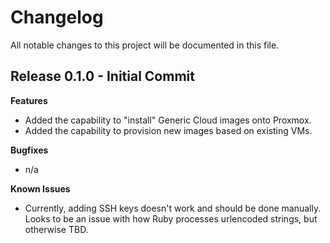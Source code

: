 # Changelog

All notable changes to this project will be documented in this file.

## Release 0.1.0 - Initial Commit

**Features**

- Added the capability to "install" Generic Cloud images onto Proxmox.
- Added the capability to provision new images based on existing VMs.

**Bugfixes**

- n/a

**Known Issues**

- Currently, adding SSH keys doesn't work and should be done manually. Looks to be an issue with how Ruby processes urlencoded strings, but otherwise TBD.
